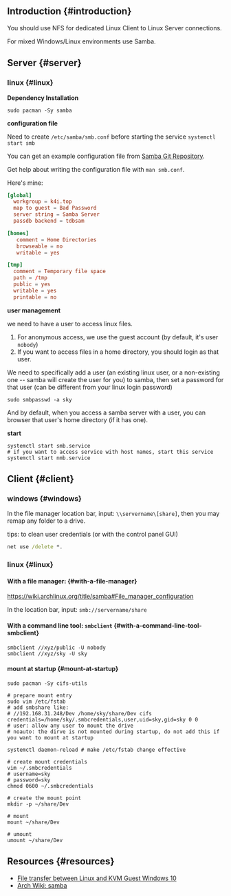 
## Introduction {#introduction}

You should use NFS for dedicated Linux Client to Linux Server connections.

For mixed Windows/Linux environments use Samba.


## Server {#server}


### linux {#linux}

**Dependency Installation**

```shell
sudo pacman -Sy samba
```

**configuration file**

Need to create `/etc/samba/smb.conf` before starting the service `systemctl start smb`

You can get an example configuration file from [Samba Git Repository](https://git.samba.org/samba.git/?p=samba.git;a=blob_plain;f=examples/smb.conf.default;hb=HEAD).

Get help about writing the configuration file with `man smb.conf`.

Here's mine:

```toml
[global]
  workgroup = k4i.top
  map to guest = Bad Password
  server string = Samba Server
  passdb backend = tdbsam

[homes]
   comment = Home Directories
   browseable = no
   writable = yes

[tmp]
  comment = Temporary file space
  path = /tmp
  public = yes
  writable = yes
  printable = no
```

**user management**

we need to have a user to access linux files.

1.  For anonymous access, we use the guest account (by default, it's user `nobody`)
2.  If you want to access files in a home directory, you should login as that user.

We need to specifically add a user (an existing linux user, or a non-existing one -- samba will create the user for you) to samba, then set a password for that user (can be different from your linux login password)

```shell
sudo smbpasswd -a sky
```

And by default, when you access a samba server with a user, you can browser that user's home directory (if it has one).

**start**

```shell
systemctl start smb.service
# if you want to access service with host names, start this service
systemctl start nmb.service
```


## Client {#client}


### windows {#windows}

In the file manager location bar, input: `\\servername\[share]`, then you may remap any folder to a drive.

tips: to clean user credentials (or with the control panel GUI)

```bat
net use /delete *.
```


### linux {#linux}


#### With a file manager: {#with-a-file-manager}

<https://wiki.archlinux.org/title/samba#File_manager_configuration>

In the location bar, input: `smb://servername/share`


#### With a command line tool: `smbclient` {#with-a-command-line-tool-smbclient}

```shell
smbclient //xyz/public -U nobody
smbclient //xyz/sky -U sky
```


#### mount at startup {#mount-at-startup}

```shell
sudo pacman -Sy cifs-utils

# prepare mount entry
sudo vim /etc/fstab
# add smbshare like:
# //192.168.31.248/Dev /home/sky/share/Dev cifs credentials=/home/sky/.smbcredentials,user,uid=sky,gid=sky 0 0
# user: allow any user to mount the drive
# noauto: the dirve is not mounted during startup, do not add this if you want to mount at startup

systemctl daemon-reload # make /etc/fstab change effective

# create mount credentials
vim ~/.smbcredentials
# username=sky
# password=sky
chmod 0600 ~/.smbcredentials

# create the mount point
mkdir -p ~/share/Dev

# mount
mount ~/share/Dev

# umount
umount ~/share/Dev
```


## Resources {#resources}

-   [File transfer between Linux and KVM Guest Windows 10](https://jeffshee.github.io/2021-01-29-samba-fedora33-kvm-windows-10/)
-   [Arch Wiki: samba](https://wiki.archlinux.org/title/samba)
